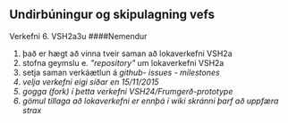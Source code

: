 ## Undirbúningur og skipulagning vefs
Verkefni 6. VSH2a3u 
####Nemendur
<ol>
  <li>það er hægt að vinna tveir saman að lokaverkefni VSH2a</li>
  <li>stofna geymslu e. <i>"repository"</i> um lokaverkefni VSH2a</li>
  <li>setja saman verkáætlun á <i> github- issues - milestones</li></li>
  <li>velja verkefni eigi síðar en 15/11/2015</li>
  <li>gogga (fork) í þetta verkefni VSH24/Frumgerð-prototype</li>
  <li>gömul tillaga að lokaverkefni er ennþá í wiki skránni þarf að uppfæra strax</li>
 </ol>
 
